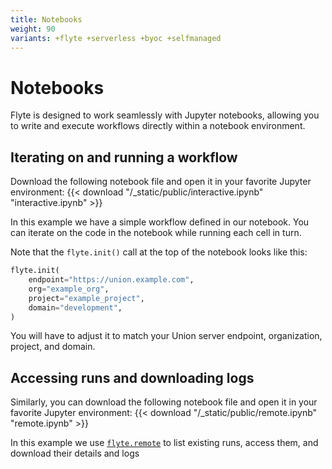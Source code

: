 ```yaml
---
title: Notebooks
weight: 90
variants: +flyte +serverless +byoc +selfmanaged
---
```


# Notebooks

Flyte is designed to work seamlessly with Jupyter notebooks, allowing you to write and execute workflows directly within a notebook environment.

## Iterating on and running a workflow

Download the following notebook file and open it in your favorite Jupyter environment: {{< download "/_static/public/interactive.ipynb" "interactive.ipynb" >}}

In this example we have a simple workflow defined in our notebook.
You can iterate on the code in the notebook while running each cell in turn.

Note that the `flyte.init()` call at the top of the notebook looks like this:

```python
flyte.init(
    endpoint="https://union.example.com",
    org="example_org",
    project="example_project",
    domain="development",
)
```

You will have to adjust it to match your Union server endpoint, organization, project, and domain.

## Accessing runs and downloading logs

Similarly, you can download the following notebook file and open it in your favorite Jupyter environment: {{< download "/_static/public/remote.ipynb" "remote.ipynb" >}}

In this example we use [`flyte.remote`](../api-reference/flyte-sdk/packages/flyte.remote) to list existing runs, access them, and download their details and logs


